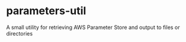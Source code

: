 # parameters-util
A small utility for retrieving AWS Parameter Store and output to files or directories
